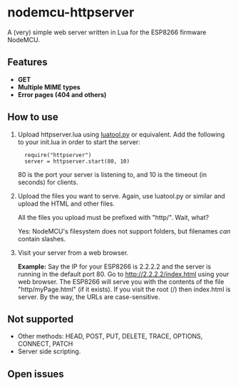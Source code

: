 # nodemcu-httpserver
A (very) simple web server written in Lua for the ESP8266 firmware NodeMCU.

## Features

* **GET**
* **Multiple MIME types**
* **Error pages (404 and others)**

## How to use

1. Upload httpserver.lua using [luatool.py](https://github.com/4refr0nt/luatool) or equivalent.
   Add the following to your init.lua in order to start the server:

         require("httpserver")
         server = httpserver.start(80, 10)

   80 is the port your server is listening to, and 10 is the timeout (in seconds) for clients.

2. Upload the files you want to serve.
   Again, use luatool.py or similar and upload the HTML and other files.

   All the files you upload must be prefixed with "http/". Wait, what?

   Yes: NodeMCU's filesystem does not support folders, but filenames *can* contain slashes.

3. Visit your server from a web browser.

   __Example:__ Say the IP for your ESP8266 is 2.2.2.2 and the server is
   running in the default port 80. Go to http://2.2.2.2/index.html using your web browser. The ESP8266 will serve you with the contents
   of the file "http/myPage.html" (if it exists). If you visit the root (/)
   then index.html is server. By the way, the URLs are case-sensitive.

## Not supported

* Other methods: HEAD, POST, PUT, DELETE, TRACE, OPTIONS, CONNECT, PATCH
* Server side scripting.

## Open issues

